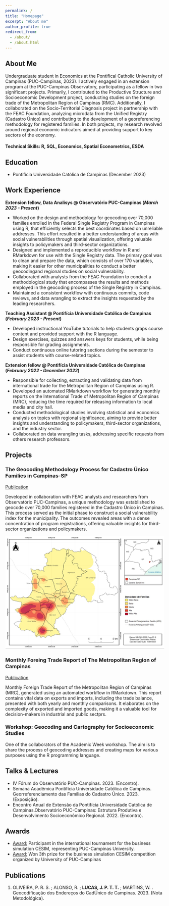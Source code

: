 ```yaml
---
permalink: /
title: "Homepage"
excerpt: "About me"
author_profile: true
redirect_from: 
  - /about/
  - /about.html
---
```


## About Me
Undergraduate student in Economics at the Pontifical Catholic University of Campinas (PUC-Campinas, 2023). I actively engaged in an extension program at the PUC-Campinas Observatory, participating as a fellow in two significant projects. Primarily, I contributed to the Productive Structure and Socioeconomic Development project, conducting studies on the foreign trade of the Metropolitan Region of Campinas (RMC). Additionally, I collaborated on the Socio-Territorial Diagnosis project in partnership with the FEAC Foundation, analyzing microdata from the Unified Registry (Cadastro Único) and contributing to the development of a georeferencing methodology for registered families. In both projects, my research revolved around regional economic indicators aimed at providing support to key sectors of the economy.

#### Technical Skills: R, SQL, Economics, Spatial Econometrics, ESDA

## Education
- Pontifícia Universidade Católica de Campinas (December 2023)

## Work Experience
**Extension fellow, Data Analisys @ Observatório PUC-Campinas (_March 2023 - Present_)**
- Worked on the design and methodology for geocoding over 70,000 families enrolled in the Federal Single Registry Program in Campinas using R, that efficiently selects the best coordinates based on unreliable addresses. This effort resulted in a better understanding of areas with social vulnerabilities through spatial visualization, offering valuable insights to policymakers and third-sector organizations.
- Designed and implemented a reproducible workflow in R and RMarkdown for use with the Single Registry data. The primary goal was to clean and prepare the data, which consists of over 170 variables, making it easier for other municipalities to conduct a better geocodingand regional studies on social vulnerability.
- Collaborated with analysts from the FEAC Foundation to conduct a methodological study that encompasses the results and methods employed in the geocoding process of the Single Registry in Campinas.
- Maintained a consistent workflow with continuous commits, code reviews, and data wrangling to extract the insights requested by the leading researchers.

**Teaching Assistant @ Pontifícia Universidade Católica de Campinas (_February 2023 - Present_)**
- Developed instructional YouTube tutorials to help students graps course content and provided support with the R language.
- Design exercises, quizzes and answers keys for students, while being responsible for grading assignments.
- Conduct continuous online tutoring sections during the semester to assist students with course-related topics.

**Extension fellow @ Pontifícia Universidade Católica de Campinas (_February 2022 - December 2022_)**
- Responsible for collecting, extracting and validating data from international trade for the Metropolitan Region of Campinas using R.
- Developed an automated RMarkdown workflow for generating monthly reports on the International Trade of Metropolitan Region of Campinas (MRC), reducing the time required for releasing information to local media and city hall.
- Conducted methodological studies involving statistical and economics analysis on topics with regional significance, aiming to provide better insights and understanding to policymakers, third-sector organizations, and the industry sector.
- Collaborated on data wrangling tasks, addressing specific requests from others research professors. 

## Projects
### The Geocoding Methodology Process for Cadastro Único Families in Campinas-SP
[Publication](https://feac.org.br/wp-content/uploads/2023/10/Geocodificacao_FEAC.pdf?portfolioCats=3105#new_tab)

Developed in collaboration with FEAC analysts and researchers from Observatório PUC-Campinas, a unique methodology was established to geocode over 70,000 families registered in the Cadastro Único in Campinas. This process served as the initial phase to construct a social vulnerability index for the municipality. The outcomes revealed areas with a dense concentration of program registrations, offering valuable insights for third-sector organizations and policymakers.


<img src="/images/1-Map-Geocoding.jpeg" alt="1-Map-Geocoding" />

### Monthly Foreing Trade Report of The Metropolitan Region of Campinas
[Publication](https://observatorio.puc-campinas.edu.br/informativo-mensal-balanca-comercial-da-regiao-metropolitana-de-campinas-volume-5-n-06-2022/)

Monthly Foreign Trade Report of the Metropolitan Region of Campinas (MRC), generated using an automated workflow in RMarkdown. This report contains vital data on exports and imports, including the trade balance, presented with both yearly and monthly comparisons. It elaborates on the complexity of exported and imported goods, making it a valuable tool for decision-makers in industrial and public sectprs.


### Workshop: Geocoding and Cartography for Socioeconomic Studies

One of the collaborators of the Academic Week workshop. The aim is to share the process of geocoding addresses and creating maps for various purposes using the R programming language.


## Talks & Lectures
- IV Fórum do Observatório PUC-Campinas. 2023. (Encontro).
- Semana Acadêmica Pontifícia Universidade Católica de Campinas. Georreferenciamento das Famílias do Cadastro Único. 2023. (Exposição).
- Encontro Anual de Extensão da Pontifícia Universidade Católica de Campinas.Observatório PUC-Campinas: Estrutura Produtiva e Desenvolvimento Socioeconômico Regional. 2022. (Encontro).

## Awards
- [Award:](https://www.puc-campinas.edu.br/estudantes-da-puc-campinas-vencem-etapa-continental-e-vao-disputar-mundial-de-simulacao-de-negocios/) Participant in the international tournament for the business simulation CESIM, representing PUC-Campinas University.
- [Award:](https://www.puc-campinas.edu.br/puc-campinas-e-cbyk-anunciam-vencedores-de-torneio-de-simulacao-de-negocios/) Won 3th prize for the business simulation CESIM competition organized by University  of PUC-Campinas

## Publications
1. OLIVEIRA, P. R. S. ; ALONSO, R. ; **LUCAS, J. P. T. T.** ; MARTINS, W. . Geocodificação dos Endereços do CadÚnico de Campinas. 2023. (Nota Metodológica).
